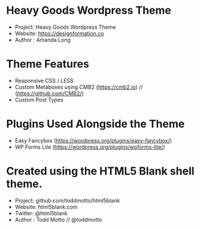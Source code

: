 # Heavy Goods Wordpress Theme

* Project: Heavy Goods Wordpress Theme
* Website: https://designformation.co
* Author : Amanda Long

# Theme Features

* Responsive CSS / LESS
* Custom Metaboxes using CMB2 (https://cmb2.io) // (https://github.com/CMB2/)
* Custom Post Types

# Plugins Used Alongside the Theme

* Easy Fancybox (https://wordpress.org/plugins/easy-fancybox/)
* WP Forms Lite (https://wordpress.org/plugins/wpforms-lite/)

# Created using the HTML5 Blank shell theme.

* Project: github.com/toddmotto/html5blank
* Website: html5blank.com
* Twitter: @html5blank
* Author : Todd Motto // @toddmotto


